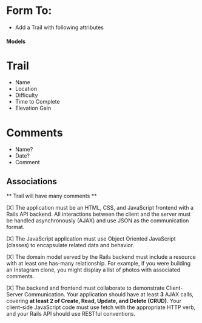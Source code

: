 # Form To:
- Add a Trail with following attributes


#### Models ####
# Trail
- Name
- Location
- Difficulty
- Time to Complete
- Elevation Gain


# Comments
- Name?
- Date?
- Comment


## Associations
** Trail will have many comments ** 



[X] The application must be an HTML, CSS, and JavaScript frontend with a Rails API backend. All interactions between the client and the server must be handled asynchronously (AJAX) and use JSON as the communication format.

[X] The JavaScript application must use Object Oriented JavaScript (classes) to encapsulate related data and behavior.

[X] The domain model served by the Rails backend must include a resource with at least one has-many relationship. For example, if you were building an Instagram clone, you might display a list of photos with associated comments.

[X] The backend and frontend must collaborate to demonstrate Client-Server Communication. Your application should have at least **3** AJAX calls, 
covering **at least 2 of Create, Read, Update, and Delete (CRUD)**. Your client-side JavaScript code must use fetch with the appropriate HTTP verb, and your Rails API should use RESTful conventions.